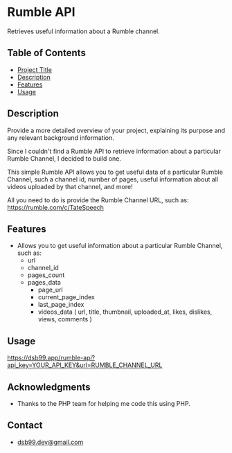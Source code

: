 # Rumble API

Retrieves useful information about a Rumble channel.

## Table of Contents

- [Project Title](#project-title)
- [Description](#description)
- [Features](#features)
- [Usage](#usage)

## Description

Provide a more detailed overview of your project, explaining its purpose and any relevant background information.

Since I couldn't find a Rumble API to retrieve information about a particular Rumble Channel, I decided to build one.

This simple Rumble API allows you to get useful data of a particular Rumble Channel, such a channel id, number of pages, useful information about all videos uploaded by that channel, and more!

All you need to do is provide the Rumble Channel URL, such as: https://rumble.com/c/TateSpeech

## Features

- Allows you to get useful information about a particular Rumble Channel, such as:
  - url
  - channel_id
  - pages_count
  - pages_data
    - page_url
    - current_page_index
    - last_page_index
    - videos_data ( url, title, thumbnail, uploaded_at, likes, dislikes, views, comments )

## Usage

https://dsb99.app/rumble-api?api_key=YOUR_API_KEY&url=RUMBLE_CHANNEL_URL

## Acknowledgments

- Thanks to the PHP team for helping me code this using PHP.

## Contact

- dsb99.dev@gmail.com

